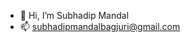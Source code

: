 - 👋 Hi, I’m Subhadip Mandal
- 📫 subhadipmandalbagjuri@gmail.com

<!---
subhadip001/subhadip001 is a ✨ special ✨ repository because its `README.md` (this file) appears on your GitHub profile.
You can click the Preview link to take a look at your changes.
--->
